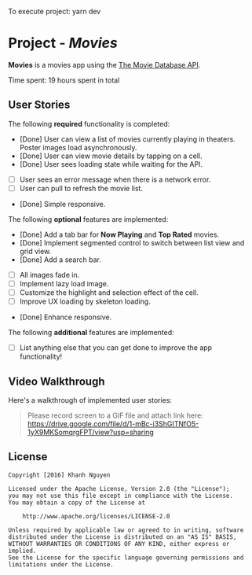 To execute project: yarn dev

# Project - _Movies_

**Movies** is a movies app using the [The Movie Database API](https://developers.themoviedb.org/3).

Time spent: 19 hours spent in total

## User Stories

The following **required** functionality is completed:

- [Done] User can view a list of movies currently playing in theaters. Poster images load asynchronously.
- [Done] User can view movie details by tapping on a cell.
- [Done] User sees loading state while waiting for the API.
- [ ] User sees an error message when there is a network error.
- [ ] User can pull to refresh the movie list.
- [Done] Simple responsive.

The following **optional** features are implemented:

- [Done] Add a tab bar for **Now Playing** and **Top Rated** movies.
- [Done] Implement segmented control to switch between list view and grid view.
- [Done] Add a search bar.
- [ ] All images fade in.
- [ ] Implement lazy load image.
- [ ] Customize the highlight and selection effect of the cell.
- [ ] Improve UX loading by skeleton loading.
- [Done] Enhance responsive.

The following **additional** features are implemented:

- [ ] List anything else that you can get done to improve the app functionality!

## Video Walkthrough

Here's a walkthrough of implemented user stories:

> Please record screen to a GIF file and attach link here: https://drive.google.com/file/d/1-mBc-i3ShGITNfO5-1yX9MKSomqrgFPT/view?usp=sharing

## License

    Copyright [2016] Khanh Nguyen

    Licensed under the Apache License, Version 2.0 (the "License");
    you may not use this file except in compliance with the License.
    You may obtain a copy of the License at

        http://www.apache.org/licenses/LICENSE-2.0

    Unless required by applicable law or agreed to in writing, software
    distributed under the License is distributed on an "AS IS" BASIS,
    WITHOUT WARRANTIES OR CONDITIONS OF ANY KIND, either express or implied.
    See the License for the specific language governing permissions and
    limitations under the License.
